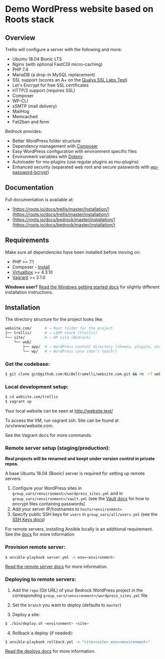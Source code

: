 # Demo WordPress website based on Roots stack


## Overview

Trellis will configure a server with the following and more:

- Ubuntu 18.04 Bionic LTS
- Nginx (with optional FastCGI micro-caching)
- PHP 7.4
- MariaDB (a drop-in MySQL replacement)
- SSL support (scores an A+ on the [Qualys SSL Labs Test](https://www.ssllabs.com/ssltest/))
- Let's Encrypt for free SSL certificates
- HTTP/2 support (requires SSL)
- Composer
- WP-CLI
- sSMTP (mail delivery)
- MailHog
- Memcached
- Fail2ban and ferm

Bedrock provides:

- Better WordPress folder structure
- Dependency management with [Composer](https://getcomposer.org)
- Easy WordPress configuration with environment specific files
- Environment variables with [Dotenv](https://github.com/vlucas/phpdotenv)
- Autoloader for mu-plugins (use regular plugins as mu-plugins)
- Enhanced security (separated web root and secure passwords with [wp-password-bcrypt](https://github.com/roots/wp-password-bcrypt))


## Documentation

Full documentation is available at:
- [https://roots.io/docs/trellis/master/installation/](https://roots.io/docs/trellis/master/installation/)
- [https://roots.io/docs/bedrock/master/installation/](https://roots.io/docs/bedrock/master/installation/)


## Requirements

Make sure all dependencies have been installed before moving on:

- PHP >= 7.1
- Composer - [Install](https://getcomposer.org/doc/00-intro.md#installation-linux-unix-osx)
- [Virtualbox](https://www.virtualbox.org/wiki/Downloads) >= 4.3.10
- [Vagrant](https://www.vagrantup.com/downloads.html) >= 2.1.0

**Windows user?** [Read the Windows getting started docs](https://roots.io/docs/getting-started/windows/#working-with-trellis) for slightly different installation instructions.


## Installation

The directory structure for the project looks like:

```bash
website.com/      # → Root folder for the project
├── trellis/      # → LEMP stack (Trellis)
└── site/         # → WP site (Bedrock)
    └── web/
        ├── app/  # → WordPress content directory (themes, plugins, etc.)
        └── wp/   # → WordPress core (don't touch!)
```

### Get the codebase:

```bash
$ git clone git@github.com:NicBeltramelli/website.com.git && rm -rf website.com/.git
```

### Local development setup:

```bash
$ cd website.com/trellis
$ vagrant up
```
Your local website can be seen at http://website.test/

To access the VM, run vagrant ssh. Site can be found at /srv/www/website.com.

See the Vagrant docs for more commands.

### Remote server setup (staging/production):

**Real projects will be renamed and keept under version control in private repos.**

A base Ubuntu 18.04 (Bionic) server is required for setting up remote servers.

1. Configure your WordPress sites in `group_vars/<environment>/wordpress_sites.yml` and in `group_vars/<environment>/vault.yml` (see the [Vault docs](https://roots.io/docs/trellis/master/vault/) for how to encrypt files containing passwords)
2. Add your server IP/hostnames to `hosts/<environment>`
3. Specify public SSH keys for `users` in `group_vars/all/users.yml` (see the [SSH Keys docs](https://roots.io/docs/trellis/master/ssh-keys/))

For remote servers, installing Ansible locally is an additional requirement. See the [docs](https://roots.io/docs/trellis/master/remote-server-setup/#requirements) for more information

### Provision remote server:

```bash
$ ansible-playbook server.yml -e env=<environment>
```

[Read the remote server docs](https://roots.io/docs/trellis/master/remote-server-setup/) for more information.

### Deploying to remote servers:

1. Add the `repo` (Git URL) of your Bedrock WordPress project in the corresponding `group_vars/<environment>/wordpress_sites.yml` file
2. Set the `branch` you want to deploy (defaults to `master`)

3. Deploy a site:

```bash
$ ./bin/deploy.sh <environment> <site>
```

4. Rollback a deploy (if needed):

```bash
$ ansible-playbook rollback.yml -e "site=<site> env=<environment>"
```

[Read the deploys docs](https://roots.io/docs/trellis/master/deployments/) for more information.
